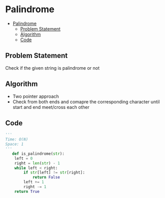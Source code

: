 # Palindrome
- [Palindrome](#palindrome)
  - [Problem Statement](#problem-statement)
  - [Algorithm](#algorithm)
  - [Code](#code)

## Problem Statement 
Check if the given string is palindrome or not

## Algorithm
- Two pointer approach
- Check from both ends and comapre the corresponding character until start and end meet/cross each other

## Code 
```python
'''
Time: O(N)
Space: 1
'''
   def is_palindrome(str):
    left = 0
    right = len(str) - 1
    while left < right:
        if str[left] != str[right]:
            return False
        left += 1
        right -= 1
    return True
```
